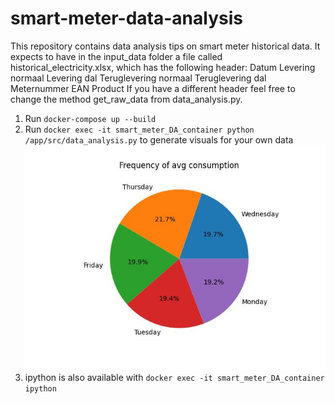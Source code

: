 # smart-meter-data-analysis
This repository contains data analysis tips on smart meter historical data.
It expects to have in the input_data folder a file called historical_electricity.xlsx,
which has the following header:
Datum	Levering normaal	Levering dal	Teruglevering normaal	Teruglevering dal	Meternummer	EAN	Product
If you have a different header feel free to change the method get_raw_data from data_analysis.py.

1. Run `docker-compose up --build`
2. Run `docker exec -it smart_meter_DA_container python /app/src/data_analysis.py`
to generate visuals for your own data
![Example](https://github.com/acirtep/smart-meter-data-analysis/blob/main/visuals/frequency_avg.jpg)
3. ipython is also available with `docker exec -it smart_meter_DA_container ipython`
